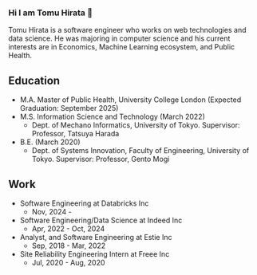 ### Hi I am Tomu Hirata 👋

Tomu Hirata is a software engineer who works on web technologies and data science. He was majoring in computer
science and his current interests are in Economics, Machine Learning ecosystem, and Public Health.

<!--
[![Tomu's GitHub stats](https://github-readme-stats.vercel.app/api?username=TomeHirata&count_private=true)](https://github.com/anuraghazra/github-readme-stats)
-->

## Education
- M.A. Master of Public Health, University College London (Expected Graduation: September 2025)
- M.S. Information Science and Technology (March 2022)
  - Dept. of Mechano Informatics, University of Tokyo. Supervisor: Professor, Tatsuya Harada
- B.E. (March 2020)
  - Dept. of Systems Innovation, Faculty of Engineering, University of Tokyo. Supervisor: Professor, Gento Mogi

## Work
- Software Engineering at Databricks Inc
  - Nov, 2024 -
- Software Engineering/Data Science at Indeed Inc
  - Apr, 2022 - Oct, 2024
- Analyst, and Software Engineering at Estie Inc
  - Sep, 2018 - Mar, 2022
- Site Reliability Engineering Intern at Freee Inc
  - Jul, 2020 - Aug, 2020
